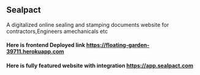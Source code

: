## Sealpact

A digitalized online sealing and stamping documents website for contractors,Engineers amechanicals etc

#### Here is frontend Deployed link https://floating-garden-39711.herokuapp.com
#### Here is fully featured website with integration https://app.sealpact.com
